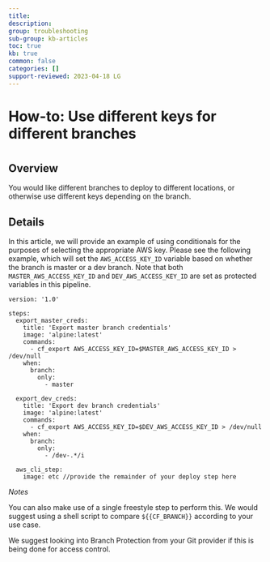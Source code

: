 ```yaml
---
title: 
description: 
group: troubleshooting
sub-group: kb-articles
toc: true
kb: true
common: false
categories: []
support-reviewed: 2023-04-18 LG
---
```


# How-to: Use different keys for different branches

#

## Overview

You would like different branches to deploy to different locations, or
otherwise use different keys depending on the branch.

## Details

In this article, we will provide an example of using conditionals for the
purposes of selecting the appropriate AWS key. Please see the following
example, which will set the `AWS_ACCESS_KEY_ID` variable based on whether the
branch is master or a dev branch. Note that both `MASTER_AWS_ACCESS_KEY_ID`
and `DEV_AWS_ACCESS_KEY_ID` are set as protected variables in this pipeline.

    
    
    version: '1.0'  
      
    steps:  
      export_master_creds:  
        title: 'Export master branch credentials'  
        image: 'alpine:latest'  
        commands:  
          - cf_export AWS_ACCESS_KEY_ID=$MASTER_AWS_ACCESS_KEY_ID > /dev/null  
        when:  
          branch:  
            only:  
              - master  
      
      export_dev_creds:  
        title: 'Export dev branch credentials'  
        image: 'alpine:latest'  
        commands:   
          - cf_export AWS_ACCESS_KEY_ID=$DEV_AWS_ACCESS_KEY_ID > /dev/null  
        when:  
          branch:  
            only:  
              - /dev-.*/i  
      
      aws_cli_step:   
        image: etc //provide the remainder of your deploy step here 

_Notes_

You can also make use of a single freestyle step to perform this. We would
suggest using a shell script to compare `${{CF_BRANCH}}` according to your use
case.

We suggest looking into Branch Protection from your Git provider if this is
being done for access control.


